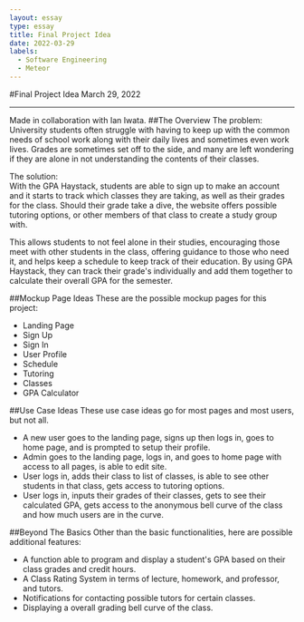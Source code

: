 ```yaml
---
layout: essay
type: essay
title: Final Project Idea
date: 2022-03-29
labels:
  - Software Engineering
  - Meteor
---
```

  
#Final Project Idea
March 29, 2022<br><hr>
Made in collaboration with Ian Iwata.
##The Overview
The problem:<br>University students often struggle with having to keep up with the common needs of school work along with their daily lives and sometimes even work lives. Grades are sometimes set off to the side, and many are left wondering if they are alone in not understanding the contents of their classes.

The solution:<br>With the GPA Haystack, students are able to sign up to make an account and it starts to track which classes they are taking, as well as their grades for the class. Should their grade take a dive, the website offers possible tutoring options, or other members of that class to create a study group with.<br>

This allows students to not feel alone in their studies, encouraging those meet with other students in the class, offering guidance to those who need it, and helps keep a schedule to keep track of their education.
By using GPA Haystack, they can track their grade's individually and add them together to calculate their overall GPA for the semester.

##Mockup Page Ideas
These are the possible mockup pages for this project:
<ul>
    <li>Landing Page</li>
    <li>Sign Up</li>
    <li>Sign In</li>
    <li>User Profile</li>
    <li>Schedule</li>
    <li>Tutoring</li>
    <li>Classes</li>
    <li>GPA Calculator</li>
</ul>

##Use Case Ideas
These use case ideas go for most pages and most users, but not all.
<ul>
    <li>A new user goes to the landing page, signs up then logs in, goes to home page, and is prompted to setup their profile.</li>
    <li>Admin goes to the landing page, logs in, and goes to home page with access to all pages, is able to edit site.</li>
    <li>User logs in, adds their class to list of classes, is able to see other students in that class, gets access to tutoring options.</li>
    <li>User logs in, inputs their grades of their classes, gets to see their calculated GPA, gets access to the anonymous bell curve of the class and how much users are in the curve.</li>
</ul>

##Beyond The Basics
Other than the basic functionalities, here are possible additional features:
<ul>
    <li>A function able to program and display a student's GPA based on their class grades and credit hours.</li>
    <li>A Class Rating System in terms of lecture, homework, and professor, and tutors.</li>
    <li>Notifications for contacting possible tutors for certain classes.</li>
    <li>Displaying a overall grading bell curve of the class.</li>
</ul>


